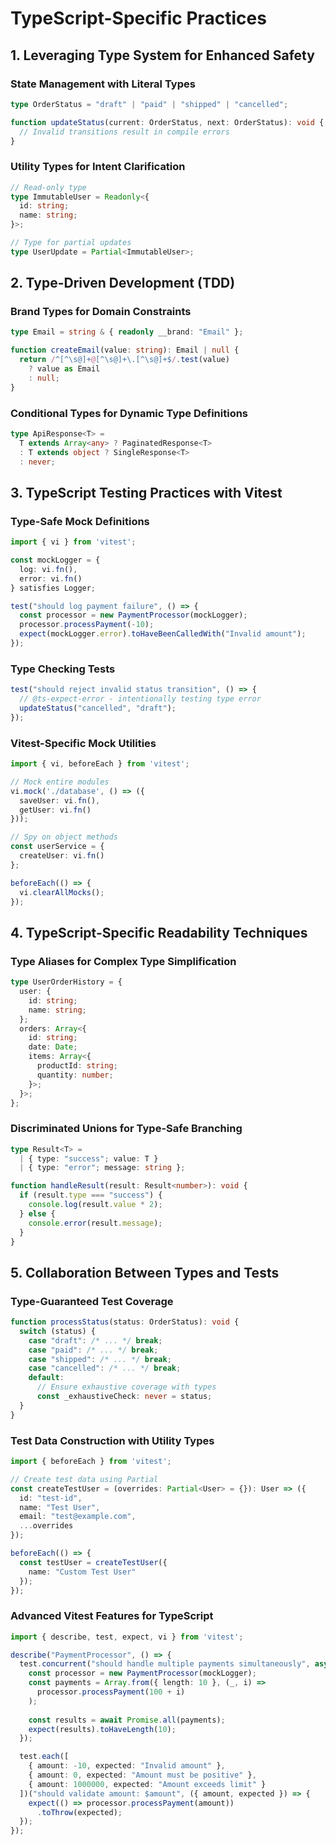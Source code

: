 # TypeScript-Specific Practices

## 1. Leveraging Type System for Enhanced Safety

### State Management with Literal Types
```typescript
type OrderStatus = "draft" | "paid" | "shipped" | "cancelled";

function updateStatus(current: OrderStatus, next: OrderStatus): void {
  // Invalid transitions result in compile errors
}
```

### Utility Types for Intent Clarification
```typescript
// Read-only type
type ImmutableUser = Readonly<{
  id: string;
  name: string;
}>;

// Type for partial updates
type UserUpdate = Partial<ImmutableUser>;
```

## 2. Type-Driven Development (TDD)

### Brand Types for Domain Constraints
```typescript
type Email = string & { readonly __brand: "Email" };

function createEmail(value: string): Email | null {
  return /^[^\s@]+@[^\s@]+\.[^\s@]+$/.test(value) 
    ? value as Email 
    : null;
}
```

### Conditional Types for Dynamic Type Definitions
```typescript
type ApiResponse<T> = 
  T extends Array<any> ? PaginatedResponse<T> 
  : T extends object ? SingleResponse<T>
  : never;
```

## 3. TypeScript Testing Practices with Vitest

### Type-Safe Mock Definitions
```typescript
import { vi } from 'vitest';

const mockLogger = {
  log: vi.fn(),
  error: vi.fn()
} satisfies Logger;

test("should log payment failure", () => {
  const processor = new PaymentProcessor(mockLogger);
  processor.processPayment(-10);
  expect(mockLogger.error).toHaveBeenCalledWith("Invalid amount");
});
```

### Type Checking Tests
```typescript
test("should reject invalid status transition", () => {
  // @ts-expect-error - intentionally testing type error
  updateStatus("cancelled", "draft");
});
```

### Vitest-Specific Mock Utilities
```typescript
import { vi, beforeEach } from 'vitest';

// Mock entire modules
vi.mock('./database', () => ({
  saveUser: vi.fn(),
  getUser: vi.fn()
}));

// Spy on object methods
const userService = {
  createUser: vi.fn()
};

beforeEach(() => {
  vi.clearAllMocks();
});
```

## 4. TypeScript-Specific Readability Techniques

### Type Aliases for Complex Type Simplification
```typescript
type UserOrderHistory = {
  user: {
    id: string;
    name: string;
  };
  orders: Array<{
    id: string;
    date: Date;
    items: Array<{
      productId: string;
      quantity: number;
    }>;
  }>;
};
```

### Discriminated Unions for Type-Safe Branching
```typescript
type Result<T> = 
  | { type: "success"; value: T }
  | { type: "error"; message: string };

function handleResult(result: Result<number>): void {
  if (result.type === "success") {
    console.log(result.value * 2);
  } else {
    console.error(result.message);
  }
}
```

## 5. Collaboration Between Types and Tests

### Type-Guaranteed Test Coverage
```typescript
function processStatus(status: OrderStatus): void {
  switch (status) {
    case "draft": /* ... */ break;
    case "paid": /* ... */ break;
    case "shipped": /* ... */ break;
    case "cancelled": /* ... */ break;
    default:
      // Ensure exhaustive coverage with types
      const _exhaustiveCheck: never = status;
  }
}
```

### Test Data Construction with Utility Types
```typescript
import { beforeEach } from 'vitest';

// Create test data using Partial
const createTestUser = (overrides: Partial<User> = {}): User => ({
  id: "test-id",
  name: "Test User",
  email: "test@example.com",
  ...overrides
});

beforeEach(() => {
  const testUser = createTestUser({
    name: "Custom Test User"
  });
});
```

### Advanced Vitest Features for TypeScript
```typescript
import { describe, test, expect, vi } from 'vitest';

describe("PaymentProcessor", () => {
  test.concurrent("should handle multiple payments simultaneously", async () => {
    const processor = new PaymentProcessor(mockLogger);
    const payments = Array.from({ length: 10 }, (_, i) => 
      processor.processPayment(100 + i)
    );
    
    const results = await Promise.all(payments);
    expect(results).toHaveLength(10);
  });

  test.each([
    { amount: -10, expected: "Invalid amount" },
    { amount: 0, expected: "Amount must be positive" },
    { amount: 1000000, expected: "Amount exceeds limit" }
  ])("should validate amount: $amount", ({ amount, expected }) => {
    expect(() => processor.processPayment(amount))
      .toThrow(expected);
  });
});
```
